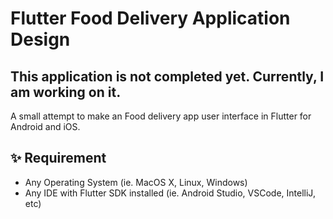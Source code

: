 # Flutter Food Delivery Application Design

## This application is not completed yet. Currently, I am working on it. 
A small attempt to make an Food delivery app user interface in Flutter for Android and iOS.

## ✨ Requirement

* Any Operating System (ie. MacOS X, Linux, Windows)
* Any IDE with Flutter SDK installed (ie.  Android Studio, VSCode, IntelliJ, etc)




